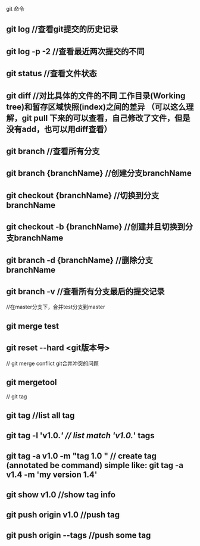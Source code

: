 git 命令


## git log   //查看git提交的历史记录    
## git log -p -2   //查看最近两次提交的不同
## git status      //查看文件状态
## git diff      //对比具体的文件的不同  工作目录(Working tree)和暂存区域快照(index)之间的差异  （可以这么理解，git pull 下来的可以查看，自己修改了文件，但是没有add，也可以用diff查看）






## git branch   //查看所有分支
## git branch {branchName}   //创建分支branchName
## git checkout {branchName}  //切换到分支branchName
## git checkout -b {branchName}  //创建并且切换到分支branchName
## git branch -d {branchName}  //删除分支branchName
## git branch -v  //查看所有分支最后的提交记录


//在master分支下，合并test分支到master
## git merge  test

##  git reset --hard <git版本号>


// git merge conflict   git合并冲突的问题
## git mergetool



// git tag


## git tag  //list all tag
## git tag -l 'v1.0.*'      // list match 'v1.0.*' tags
## git tag -a v1.0 -m  "tag 1.0 "  // create tag (annotated  be command)    simple like:   git tag -a v1.4 -m 'my version 1.4'
## git show v1.0   //show tag info
## git push origin v1.0   //push tag
## git push origin --tags  //push some tag
